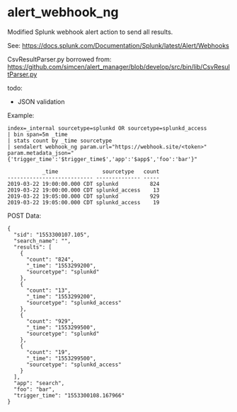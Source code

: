 # alert_webhook_ng

Modified Splunk webhook alert action to send all results.

See: https://docs.splunk.com/Documentation/Splunk/latest/Alert/Webhooks

CsvResultParser.py borrowed from: https://github.com/simcen/alert_manager/blob/develop/src/bin/lib/CsvResultParser.py

todo:
- JSON validation

Example:
```
index=_internal sourcetype=splunkd OR sourcetype=splunkd_access
| bin span=5m _time
| stats count by _time sourcetype
| sendalert webhook_ng param.url="https://webhook.site/<token>" param.metadata_json="{'trigger_time':'$trigger_time$','app':'$app$','foo':'bar'}"

           _time              sourcetype   count
--------------------------- -------------- -----
2019-03-22 19:00:00.000 CDT splunkd          824
2019-03-22 19:00:00.000 CDT splunkd_access    13
2019-03-22 19:05:00.000 CDT splunkd          929
2019-03-22 19:05:00.000 CDT splunkd_access    19
```
POST Data:
```
{
  "sid": "1553300107.105",
  "search_name": "",
  "results": [
    {
      "count": "824",
      "_time": "1553299200",
      "sourcetype": "splunkd"
    },
    {
      "count": "13",
      "_time": "1553299200",
      "sourcetype": "splunkd_access"
    },
    {
      "count": "929",
      "_time": "1553299500",
      "sourcetype": "splunkd"
    },
    {
      "count": "19",
      "_time": "1553299500",
      "sourcetype": "splunkd_access"
    }
  ],
  "app": "search",
  "foo": "bar",
  "trigger_time": "1553300108.167966"
}
```
